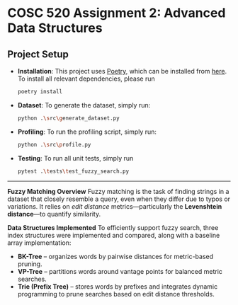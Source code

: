 # COSC 520 Assignment 2: Advanced Data Structures

## Project Setup

- **Installation**:
  This project uses [Poetry](https://python-poetry.org/), which can be installed from [here](https://python-poetry.org/docs/#installation).
  To install all relevant dependencies, please run

  ```sh
  poetry install
  ```

- **Dataset**:
  To generate the dataset, simply run:

  ```sh
  python .\src\generate_dataset.py
  ```

- **Profiling**:
  To run the profiling script, simply run:

  ```sh
  python .\src\profile.py
  ```

- **Testing**:
  To run all unit tests, simply run

  ```sh
  pytest .\tests\test_fuzzy_search.py
  ```

---

**Fuzzy Matching Overview**
Fuzzy matching is the task of finding strings in a dataset that closely resemble a query, even when they differ due to typos or variations. It relies on _edit distance_ metrics—particularly the **Levenshtein distance**—to quantify similarity.

**Data Structures Implemented**
To efficiently support fuzzy search, three index structures were implemented and compared, along with a baseline array implementation:

- **BK-Tree** – organizes words by pairwise distances for metric-based pruning.
- **VP-Tree** – partitions words around vantage points for balanced metric searches.
- **Trie (Prefix Tree)** – stores words by prefixes and integrates dynamic programming to prune searches based on edit distance thresholds.
